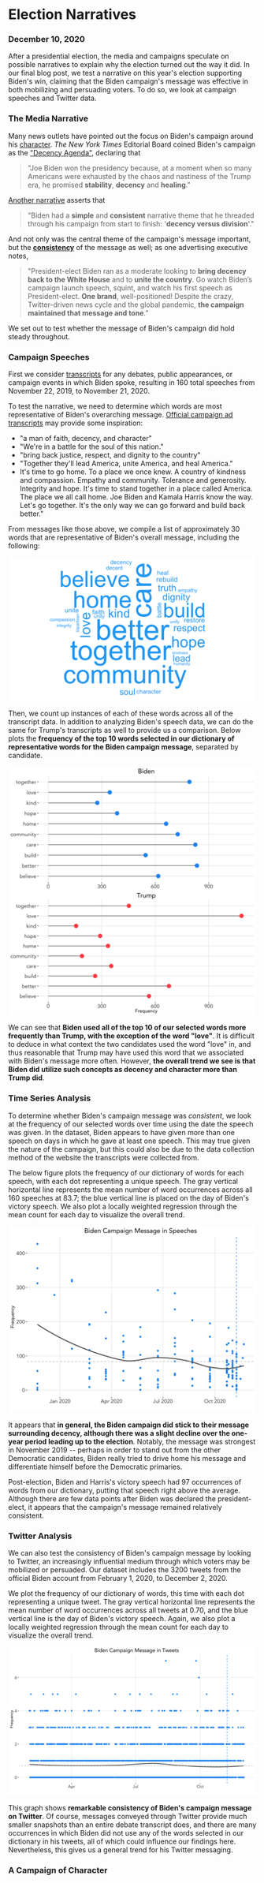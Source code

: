 # Election Narratives
### December 10, 2020

After a presidential election, the media and campaigns speculate on possible narratives to explain why the election turned out the way it did. In our final blog post, we test a narrative on this year's election supporting Biden's win, claiming that the Biden campaign's message was effective in both mobilizing and persuading voters. To do so, we look at campaign speeches and Twitter data.

### The Media Narrative
Many news outlets have pointed out the focus on Biden's campaign around his [character](https://www.npr.org/2020/10/27/928258916/biden-and-trump-campaigns-stress-closing-themes-in-new-tv-ads). *The New York Times* Editorial Board coined Biden's campaign as the ["Decency Agenda"](https://www.nytimes.com/2020/12/05/opinion/sunday/joe-biden-presidency-style.html), declaring that
> "Joe Biden won the presidency because, at a moment when so many Americans were exhausted by the chaos and nastiness of the Trump era, he promised **stability**, **decency** and **healing**."

[Another narrative](https://www.campaignlive.com/article/5-ads-won-joe-biden/1699470) asserts that
> "Biden had a **simple** and **consistent** narrative theme that he threaded through his campaign from start to finish: '**decency versus division**'."

And not only was the central theme of the campaign's message important, but the [**consistency**](https://www.fastcompany.com/90573534/joe-bidens-ads-gave-you-all-the-feels-but-theyre-also-what-hurt-other-democrats) of the message as well; as one advertising executive notes,
> "President-elect Biden ran as a moderate looking to **bring decency back to the White House** and to **unite the country**. Go watch Biden’s campaign launch speech, squint, and watch his first speech as President-elect. **One brand**, well-positioned! Despite the crazy, Twitter-driven news cycle and the global pandemic, **the campaign maintained that message and tone**.”

We set out to test whether the message of Biden's campaign did hold steady throughout.

### Campaign Speeches
First we consider [transcripts](https://www.rev.com/blog/transcript-tag/joe-biden-transcripts) for any debates, public appearances, or campaign events in which Biden spoke, resulting in 160 total speeches from November 22, 2019, to November 21, 2020.

To test the narrative, we need to determine which words are most representative of Biden's overarching message. [Official campaign ad transcripts](http://livingroomcandidate.org/commercials/2020#) may provide some inspiration:
* "a man of faith, decency, and character"
* "We're in a battle for the soul of this nation."
* "bring back justice, respect, and dignity to the country"
* "Together they'll lead America, unite America, and heal America."
* It's time to go home. To a place we once knew. A country of kindness and compassion. Empathy and community. Tolerance and generosity. Integrity and hope. It's time to stand together in a place called America. The place we all call home. Joe Biden and Kamala Harris know the way. Let's go together. It's the only way we can go forward and build back better."

From messages like those above, we compile a list of approximately 30 words that are representative of Biden's overall message, including the following:

![Word Cloud](../figures/wordcloud.png)

Then, we count up instances of each of these words across all of the transcript data. In addition to analyzing Biden's speech data, we can do the same for Trump's transcripts as well to provide us a comparison. Below plots the **frequency of the top 10 words selected in our dictionary of representative words for the Biden campaign message**, separated by candidate.

![Speech Analysis](../figures/speech_analysis.png)

We can see that **Biden used all of the top 10 of our selected words more frequently than Trump, with the exception of the word "love"**. It is difficult to deduce in what context the two candidates used the word "love" in, and thus reasonable that Trump may have used this word that we associated with Biden's message more often. However, **the overall trend we see is that Biden did utilize such concepts as decency and character more than Trump did**.

### Time Series Analysis
To determine whether Biden's campaign message was _consistent_, we look at the frequency of our selected words over time using the date the speech was given. In the dataset, Biden appears to have given more than one speech on days in which he gave at least one speech. This may true given the nature of the campaign, but this could also be due to the data collection method of the website the transcripts were collected from.

The below figure plots the frequency of our dictionary of words for each speech, with each dot representing a unique speech. The gray vertical horizontal line represents the mean number of word occurrences across all 160 speeches at 83.7; the blue vertical line is placed on the day of Biden's victory speech. We also plot a locally weighted regression through the mean count for each day to visualize the overall trend.

![Biden Speech Across Time](../figures/biden_speech_time.png)

It appears that **in general, the Biden campaign did stick to their message surrounding decency, although there was a slight decline over the one-year period leading up to the election**. Notably, the message was strongest in November 2019 -- perhaps in order to stand out from the other Democratic candidates, Biden really tried to drive home his message and differentiate himself before the Democratic primaries.

Post-election, Biden and Harris's victory speech had 97 occurrences of words from our dictionary, putting that speech right above the average. Although there are few data points after Biden was declared the president-elect, it appears that the campaign's message remained relatively consistent.

### Twitter Analysis
We can also test the consistency of Biden's campaign message by looking to Twitter, an increasingly influential medium through which voters may be mobilized or persuaded. Our dataset includes the 3200 tweets from the official Biden account from February 1, 2020, to December 2, 2020.

We plot the frequency of our dictionary of words, this time with each dot representing a unique tweet. The gray vertical horizontal line represents the mean number of word occurrences across all tweets at 0.70, and the blue vertical line is the day of Biden's victory speech. Again, we also plot a locally weighted regression through the mean count for each day to visualize the overall trend.

![Biden Tweet Across Time](../figures/biden_tweet_time.png)

This graph shows **remarkable consistency of Biden's campaign message on Twitter**. Of course, messages conveyed through Twitter provide much smaller snapshots than an entire debate transcript does, and there are many occurrences in which Biden did not use any of the words selected in our dictionary in his tweets, all of which could influence our findings here. Nevertheless, this gives us a general trend for his Twitter messaging.

### A Campaign of Character

